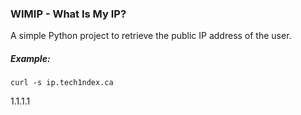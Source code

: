 ### WIMIP - What Is My IP?

A simple Python project to retrieve the public IP address of the user.

##### Example:

```
curl -s ip.tech1ndex.ca
```
1.1.1.1
